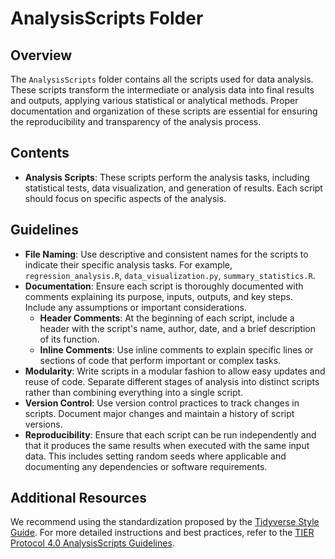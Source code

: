 # AnalysisScripts Folder

## Overview

The `AnalysisScripts` folder contains all the scripts used for data analysis. These scripts transform the intermediate or analysis data into final results and outputs, applying various statistical or analytical methods. Proper documentation and organization of these scripts are essential for ensuring the reproducibility and transparency of the analysis process.

## Contents

- **Analysis Scripts**: These scripts perform the analysis tasks, including statistical tests, data visualization, and generation of results. Each script should focus on specific aspects of the analysis.

## Guidelines

- **File Naming**: Use descriptive and consistent names for the scripts to indicate their specific analysis tasks. For example, `regression_analysis.R`, `data_visualization.py`, `summary_statistics.R`.
- **Documentation**: Ensure each script is thoroughly documented with comments explaining its purpose, inputs, outputs, and key steps. Include any assumptions or important considerations.
  - **Header Comments**: At the beginning of each script, include a header with the script's name, author, date, and a brief description of its function.
  - **Inline Comments**: Use inline comments to explain specific lines or sections of code that perform important or complex tasks.
- **Modularity**: Write scripts in a modular fashion to allow easy updates and reuse of code. Separate different stages of analysis into distinct scripts rather than combining everything into a single script.
- **Version Control**: Use version control practices to track changes in scripts. Document major changes and maintain a history of script versions.
- **Reproducibility**: Ensure that each script can be run independently and that it produces the same results when executed with the same input data. This includes setting random seeds where applicable and documenting any dependencies or software requirements.

## Additional Resources

We recommend using the standardization proposed by the [Tidyverse Style Guide](https://style.tidyverse.org/). For more detailed instructions and best practices, refer to the [TIER Protocol 4.0 AnalysisScripts Guidelines](https://www.projecttier.org/tier-protocol/protocol-4-0/root/scripts/analysis/).